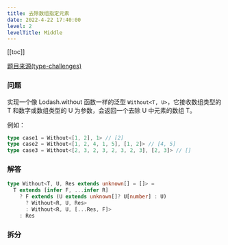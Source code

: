```yaml
---
title: 去除数组指定元素
date: 2022-4-22 17:40:00
level: 2
levelTitle: Middle
---
```


[[toc]]

[题目来源(type-challenges)](https://github.com/type-challenges/type-challenges/blob/main/questions/05117-medium-without/README.zh-CN.md)

### 问题
实现一个像 Lodash.without 函数一样的泛型 `Without<T, U>`，它接收数组类型的 T 和数字或数组类型的 U 为参数，会返回一个去除 U 中元素的数组 T。

例如：
```typescript
type case1 = Without<[1, 2], 1> // [2]
type case2 = Without<[1, 2, 4, 1, 5], [1, 2]> // [4, 5]
type case3 = Without<[2, 3, 2, 3, 2, 3, 2, 3], [2, 3]> // []
```

### 解答

```typescript
type Without<T, U, Res extends unknown[] = []> = 
  T extends [infer F, ...infer R]
    ? F extends (U extends unknown[]? U[number] : U)
      ? Without<R, U, Res>
      : Without<R, U, [...Res, F]>
    : Res
```

### 拆分


